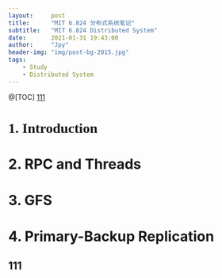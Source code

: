 ```yaml
---
layout:     post
title:      "MIT 6.824 分布式系统笔记"
subtitle:   "MIT 6.824 Distributed System"
date:       2021-01-31 19:43:00
author:     "Jpy"
header-img: "img/post-bg-2015.jpg"
tags:
    - Study
    - Distributed System
---
```


@[TOC]
[111](#1)


# <font face="Architects Daughter">1. Introduction</font>

# 2. RPC and Threads

# 3. GFS

# 4. Primary-Backup Replication
<h2 id="1">111</h2>

